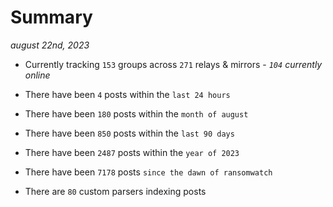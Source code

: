 
# Summary
_august 22nd, 2023_

- Currently tracking `153` groups across `271` relays & mirrors - _`104` currently online_

- There have been `4` posts within the `last 24 hours`

- There have been `180` posts within the `month of august`

- There have been `850` posts within the `last 90 days`

- There have been `2487` posts within the `year of 2023`

- There have been `7178` posts `since the dawn of ransomwatch`

- There are `80` custom parsers indexing posts
